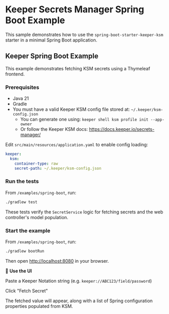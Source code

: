 # Keeper Secrets Manager Spring Boot Example

This sample demonstrates how to use the `spring-boot-starter-keeper-ksm` starter
in a minimal Spring Boot application.

## Keeper Spring Boot Example

This example demonstrates fetching KSM secrets using a Thymeleaf frontend.

### Prerequisites

- Java 21
- Gradle
- You must have a valid Keeper KSM config file stored at:
  `~/.keeper/ksm-config.json`
  - You can generate one using:
    `keeper shell ksm profile init --app-owner`
  - Or follow the Keeper KSM docs:
    https://docs.keeper.io/secrets-manager/

Edit `src/main/resources/application.yaml` to enable config loading:

```yaml
keeper:
  ksm:
    container-type: raw
    secret-path: ~/.keeper/ksm-config.json
```

### Run the tests

From `/examples/spring-boot`, run:

```bash
./gradlew test
```

These tests verify the `SecretService` logic for fetching secrets and the web controller's model population.

### Start the example

From `/examples/spring-boot`, run:

```bash
./gradlew bootRun
```

Then open <http://localhost:8080> in your browser.

🔎 **Use the UI**

Paste a Keeper Notation string (e.g. `keeper://ABC123/field/password`)

Click "Fetch Secret"

The fetched value will appear, along with a list of Spring configuration
properties populated from KSM.
